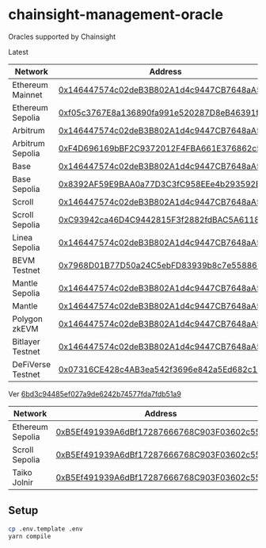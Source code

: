 # chainsight-management-oracle

Oracles supported by Chainsight

Latest

| Network           | Address                                                                                                                              |
| ----------------- | ------------------------------------------------------------------------------------------------------------------------------------ |
| Ethereum Mainnet  | [0x146447574c02deB3B802A1d4c9447CB7648aA56D](https://etherscan.io/address/0x146447574c02deB3B802A1d4c9447CB7648aA56D)                |
| Ethereum Sepolia  | [0xf05c3767E8a136890fa991e520287D8eB46391f4](https://sepolia.etherscan.io/address/0xf05c3767E8a136890fa991e520287D8eB46391f4)        |
| Arbitrum          | [0x146447574c02deB3B802A1d4c9447CB7648aA56D](https://arbiscan.io/address/0x146447574c02deB3B802A1d4c9447CB7648aA56D)                 |
| Arbitrum Sepolia  | [0xF4D696169bBF2C9372012F4FBA661E376862c581](https://sepolia.arbiscan.io/address/0xF4D696169bBF2C9372012F4FBA661E376862c581)         |
| Base              | [0x146447574c02deB3B802A1d4c9447CB7648aA56D](https://basescan.org/address/0x146447574c02deB3B802A1d4c9447CB7648aA56D)                |
| Base Sepolia      | [0x8392AF59E9BAA0a77D3C3fC958EEe4b293592B92](https://sepolia.basescan.org/address/0x8392AF59E9BAA0a77D3C3fC958EEe4b293592B92)        |
| Scroll            | [0x146447574c02deB3B802A1d4c9447CB7648aA56D](https://scrollscan.com/address/0x146447574c02deB3B802A1d4c9447CB7648aA56D)              |
| Scroll Sepolia    | [0xC93942ca46D4C9442815F3f2882fdBAC5A6118c4](https://sepolia.scrollscan.com/address/0xC93942ca46D4C9442815F3f2882fdBAC5A6118c4)      |
| Linea Sepolia     | [0x146447574c02deB3B802A1d4c9447CB7648aA56D](https://sepolia.lineascan.build/address/0x146447574c02deB3B802A1d4c9447CB7648aA56D)     |
| BEVM Testnet      | [0x7968D01B77D50a24C5ebFD83939b8c7e55886B26](https://scan-testnet.bevm.io/address/0x7968D01B77D50a24C5ebFD83939b8c7e55886B26)        |
| Mantle Sepolia    | [0x146447574c02deB3B802A1d4c9447CB7648aA56D](https://explorer.sepolia.mantle.xyz/address/0x146447574c02deB3B802A1d4c9447CB7648aA56D) |
| Mantle            | [0x146447574c02deB3B802A1d4c9447CB7648aA56D](https://explorer.mantle.xyz/address/0x146447574c02deB3B802A1d4c9447CB7648aA56D)         |
| Polygon zkEVM     | [0x146447574c02deB3B802A1d4c9447CB7648aA56D](https://zkevm.polygonscan.com/address/0x146447574c02deB3B802A1d4c9447CB7648aA56D)       |
| Bitlayer Testnet  | [0x146447574c02deB3B802A1d4c9447CB7648aA56D](https://etherscan.io/address/0x146447574c02deB3B802A1d4c9447CB7648aA56D)                |
| DeFiVerse Testnet | [0x07316CE428c4AB3ea542f3696e842a5Ed682c1B6](https://scan-testnet.defi-verse.org/address/0x07316CE428c4AB3ea542f3696e842a5Ed682c1B6) |


Ver [6bd3c94485ef027a9de6242b74577fda7fdb51a9](https://github.com/horizonx-tech/chainsight-management-oracle/tree/6bd3c94485ef027a9de6242b74577fda7fdb51a9)

| Network          | Address                                                                                                                            |
| ---------------- | ---------------------------------------------------------------------------------------------------------------------------------- |
| Ethereum Sepolia | [0xB5Ef491939A6dBf17287666768C903F03602c550](https://sepolia.etherscan.io/address/0xB5Ef491939A6dBf17287666768C903F03602c550)      |
| Scroll Sepolia   | [0xB5Ef491939A6dBf17287666768C903F03602c550](https://sepolia.scrollscan.dev/address/0xB5Ef491939A6dBf17287666768C903F03602c550)    |
| Taiko Jolnir     | [0xB5Ef491939A6dBf17287666768C903F03602c550](https://explorer.jolnir.taiko.xyz/address/0xB5Ef491939A6dBf17287666768C903F03602c550) |

## Setup

```bash
cp .env.template .env
yarn compile
```
